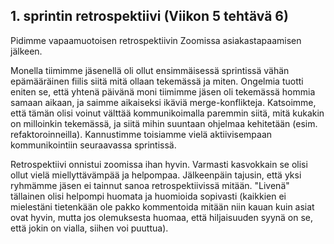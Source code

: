 ## 1. sprintin retrospektiivi (Viikon 5 tehtävä 6)

Pidimme vapaamuotoisen retrospektiivin Zoomissa asiakastapaamisen jälkeen.

Monella tiimimme jäsenellä oli ollut ensimmäisessä sprintissä vähän epämääräinen fiilis siitä mitä ollaan tekemässä ja miten. Ongelmia tuotti eniten se, että yhtenä päivänä moni tiimimme jäsen oli tekemässä hommia samaan aikaan, ja saimme aikaiseksi ikäviä merge-konflikteja. Katsoimme, että tämän olisi voinut välttää kommunikoimalla paremmin siitä, mitä kukakin on milloinkin tekemässä, ja siitä mihin suuntaan ohjelmaa kehitetään (esim. refaktoroinneilla). Kannustimme toisiamme vielä aktiivisempaan kommunikointiin seuraavassa sprintissä.

Retrospektiivi onnistui zoomissa ihan hyvin. Varmasti kasvokkain se olisi ollut vielä miellyttävämpää ja helpompaa. Jälkeenpäin tajusin, että yksi ryhmämme jäsen ei tainnut sanoa retrospektiivissä mitään. "Livenä" tällainen olisi helpompi huomata ja huomioida sopivasti (kaikkien ei mielestäni tietenkään ole pakko kommentoida mitään niin kauan kuin asiat ovat hyvin, mutta jos olemuksesta huomaa, että hiljaisuuden syynä on se, että jokin on vialla, siihen voi puuttua).
